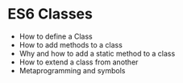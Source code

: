 # ES6 Classes
- How to define a Class
- How to add methods to a class
- Why and how to add a static method to a class
- How to extend a class from another
- Metaprogramming and symbols
